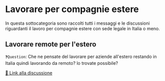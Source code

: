 # Lavorare per compagnie estere
In questa sottocategoria sono raccolti tutti i messaggi e le discussioni riguardanti il lavoro per compagnie estere con sede legale in Italia o meno.

## Lavorare remote per l'estero
`❓Question`: Che ne pensate del lavorare per aziende all'estero restando in Italia quindi lavorando da remoto? lo trovate possibile?

[🔗 Link alla discussione](https://t.me/ptkdev_support_italian/484902/588442)
